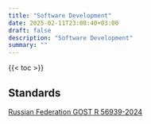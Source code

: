 ```yaml
---
title: "Software Development"
date: 2025-02-11T23:08:40+03:00
draft: false
description: "Software Development"
summary: ""
---
```


{{< toc >}}


## Standards

[Russian Federation GOST R 56939-2024](https://base.garant.ru/410749342/#:~:text=Национальный%20стандарт%20РФ%20ГОСТ%20Р,г.%20Взамен%20ГОСТ%20Р%2056939-2016)

